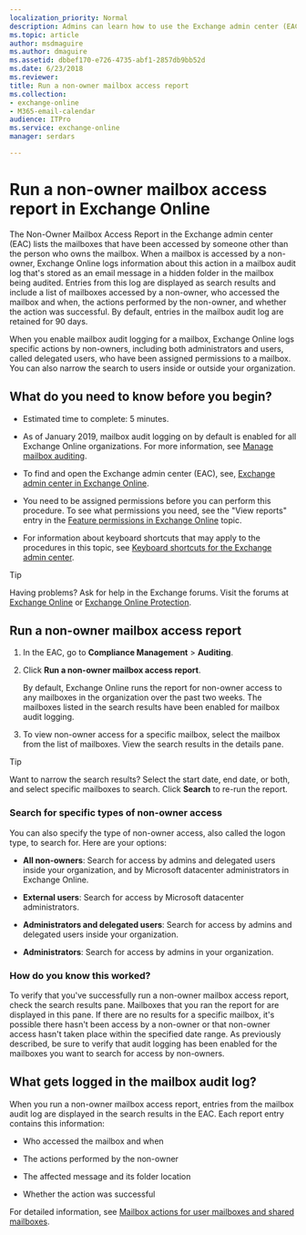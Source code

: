 ```yaml
---
localization_priority: Normal
description: Admins can learn how to use the Exchange admin center (EAC) to run a non-owner mailbox access report in Exchange Online.
ms.topic: article
author: msdmaguire
ms.author: dmaguire
ms.assetid: dbbef170-e726-4735-abf1-2857db9bb52d
ms.date: 6/23/2018
ms.reviewer: 
title: Run a non-owner mailbox access report
ms.collection: 
- exchange-online
- M365-email-calendar
audience: ITPro
ms.service: exchange-online
manager: serdars

---
```


# Run a non-owner mailbox access report in Exchange Online

The Non-Owner Mailbox Access Report in the Exchange admin center (EAC) lists the mailboxes that have been accessed by someone other than the person who owns the mailbox. When a mailbox is accessed by a non-owner, Exchange Online logs information about this action in a mailbox audit log that's stored as an email message in a hidden folder in the mailbox being audited. Entries from this log are displayed as search results and include a list of mailboxes accessed by a non-owner, who accessed the mailbox and when, the actions performed by the non-owner, and whether the action was successful. By default, entries in the mailbox audit log are retained for 90 days.

When you enable mailbox audit logging for a mailbox, Exchange Online logs specific actions by non-owners, including both administrators and users, called delegated users, who have been assigned permissions to a mailbox. You can also narrow the search to users inside or outside your organization.

## What do you need to know before you begin?

- Estimated time to complete: 5 minutes.

- As of January 2019, mailbox audit logging on by default is enabled for all Exchange Online organizations. For more information, see [Manage mailbox auditing](https://docs.microsoft.com/office365/securitycompliance/enable-mailbox-auditing).

- To find and open the Exchange admin center (EAC), see, [Exchange admin center in Exchange Online](../../exchange-admin-center.md).

- You need to be assigned permissions before you can perform this procedure. To see what permissions you need, see the "View reports" entry in the [Feature permissions in Exchange Online](../../permissions-exo/feature-permissions.md) topic.

- For information about keyboard shortcuts that may apply to the procedures in this topic, see [Keyboard shortcuts for the Exchange admin center](../../accessibility/keyboard-shortcuts-in-admin-center.md).

> [!TIP]
> Having problems? Ask for help in the Exchange forums. Visit the forums at [Exchange Online](https://go.microsoft.com/fwlink/p/?linkId=267542) or [Exchange Online Protection](https://go.microsoft.com/fwlink/p/?linkId=285351).

## Run a non-owner mailbox access report

1. In the EAC, go to **Compliance Management** \> **Auditing**.

2. Click **Run a non-owner mailbox access report**.

   By default, Exchange Online runs the report for non-owner access to any mailboxes in the organization over the past two weeks. The mailboxes listed in the search results have been enabled for mailbox audit logging.

3. To view non-owner access for a specific mailbox, select the mailbox from the list of mailboxes. View the search results in the details pane.

> [!TIP]
> Want to narrow the search results? Select the start date, end date, or both, and select specific mailboxes to search. Click **Search** to re-run the report.

### Search for specific types of non-owner access

You can also specify the type of non-owner access, also called the logon type, to search for. Here are your options:

- **All non-owners**: Search for access by admins and delegated users inside your organization, and by Microsoft datacenter administrators in Exchange Online.

- **External users**: Search for access by Microsoft datacenter administrators.

- **Administrators and delegated users**: Search for access by admins and delegated users inside your organization.

- **Administrators**: Search for access by admins in your organization.

### How do you know this worked?

To verify that you've successfully run a non-owner mailbox access report, check the search results pane. Mailboxes that you ran the report for are displayed in this pane. If there are no results for a specific mailbox, it's possible there hasn't been access by a non-owner or that non-owner access hasn't taken place within the specified date range. As previously described, be sure to verify that audit logging has been enabled for the mailboxes you want to search for access by non-owners.

## What gets logged in the mailbox audit log?

When you run a non-owner mailbox access report, entries from the mailbox audit log are displayed in the search results in the EAC. Each report entry contains this information:

- Who accessed the mailbox and when

- The actions performed by the non-owner

- The affected message and its folder location

- Whether the action was successful

For detailed information, see [Mailbox actions for user mailboxes and shared mailboxes](https://docs.microsoft.com/office365/securitycompliance/enable-mailbox-auditing#mailbox-actions-for-user-mailboxes-and-shared-mailboxes).
